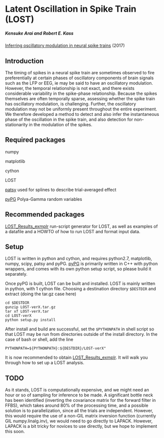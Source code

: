 #  Latent Oscillation in Spike Train (LOST)

#####  Kensuke Arai and Robert E. Kass
[Inferring oscillatory modulation in neural spike trains](http://journals.plos.org/ploscompbiol/article?id=10.1371/journal.pcbi.1005596) (2017)

##  Introduction
The timing of spikes in a neural spike train are sometimes observed to fire preferentially at certain phases of oscillatory components of brain signals such as the LFP or EEG, ie may be said to have an oscillatory modulation.    However, the temporal relationship is not exact, and there exists considerable variability in the spike-phase relationship.  Because the spikes themselves are often temporally sparse, assessing whether the spike train has oscillatory modulation, is challenging.  Further, the oscillatory modulation may not be uniformly present throughout the entire experiment.  We therefore developed a method to detect and also infer the instantaneous phase of the oscillation in the spike train, and also detection for non-stationarity in the modulation of the spikes.

##  Required packages
numpy

matplotlib

cython

LOST

[patsy](https://patsy.readthedocs.io/en/latest/)   used for splines to describe trial-averaged effect

[pyPG](https://github.com/AraiKensuke/pyPG)  Polya-Gamma random variables

##  Recommended packages 
[LOST_Results_exmplr](https://github.com/AraiKensuke/LOST_Results_exmplr)  run-script generator for LOST, as well as examples of a datafile and a HOWTO of how to run LOST and format input data.

##  Setup
LOST is written in python and cython, and requires python2.7, matplotlib, numpy, scipy, patsy and pyPG.  [pyPG](https://github.com/AraiKensuke/pyPG) is primarily written in C++ with python wrappers, and comes with its own python setup script, so please build it separately.

Once pyPG is built, LOST can be built and installed.  LOST is mainly written in python, with 1 cython file.  Choosing a destination directory `$DESTDIR` and extract (doing the tar.gz case here)

```
cd $DESTDIR
gunzip LOST-verX.tar.gz
tar xf LOST-verX.tar
cd LOST-verX
python setup.py install
```

After install and build are successful, set the `$PYTHONPATH` in shell script so that LOST may be run from directories outside of the install directory.  In the case of bash or shell, add the line

```
PYTHONPATH=${PYTHONPATH}:${DESTDIR}/LOST-verX"
```

It is now recommended to obtain [LOST_Results_exmplr](https://github.com/AraiKensuke/LOST_Results_exmplr).  It will walk you through how to set up a LOST analysis.

##  TODO
As it stands, LOST is computationally expensive, and we might need an hour or so of sampling for inference to be made.  A significant bottle neck has been identified (inverting the covariance matrix for the forward filter in FFBS), which takes around 80% of the processing time, and a possible solution is to parallelization, since all the trials are independent.  However, this would require the use of a non-GIL matrix inversion function (currently GIL numpy.linalg.inv), we would need to go directly to LAPACK.  However, LAPACK is a bit tricky for novices to use directly, but we hope to implement this soon.


